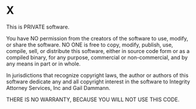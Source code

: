 # X
This is PRIVATE software.

You have NO permission from the creators of the software to use, modify, or share the software. NO ONE is free to copy, modify, publish, use, compile, sell, or
distribute this software, either in source code form or as a compiled
binary, for any purpose, commercial or non-commercial, and by any
means in part or in whole.

In jurisdictions that recognize copyright laws, the author or authors
of this software dedicate any and all copyright interest in the
software to Integrity Attorney Services, Inc and Gail Dammann. 

THERE IS NO WARRANTY, BECAUSE YOU WILL NOT USE THIS CODE.
